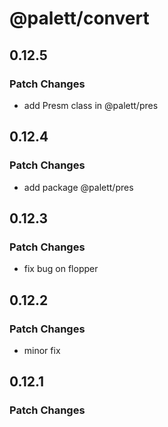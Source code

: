 # @palett/convert

## 0.12.5

### Patch Changes

- add Presm class in @palett/pres

## 0.12.4

### Patch Changes

- add package @palett/pres

## 0.12.3

### Patch Changes

- fix bug on flopper

## 0.12.2

### Patch Changes

- minor fix

## 0.12.1

### Patch Changes

- minor fix

## 0.12.0

### Minor Changes

- migrate monorepo management from (yarn + lerna) to (pnpm + changeset)
